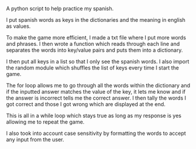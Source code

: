 A python script to help practice my spanish. 

I put spanish words as keys in the dictionaries and the meaning in english as values.

To make the game more efficient, I made a txt file where I put more words and phrases. I then wrote a function which reads through each line and separates the words into key/value pairs and puts them into a dictionary.

I then put all keys in a list so that I only see the spanish words. I also import the random module which shuffles the list of keys every time I start the game. 

The for loop allows me to go through all the words within the dictionary and if the inputted answer matches the value of the key, it lets me know and if the answer is incorrect tells me the correct answer. I then tally the words I got correct and those I got wrong which are displayed at the end.

This is all in a while loop which stays true as long as my response is yes allowing me to repeat the game. 

I also took into account case sensitivity by formatting the words to accept any input from the user. 
